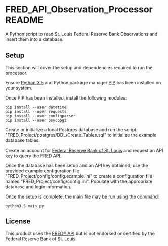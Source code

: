 # FRED_API_Observation_Processor README

A Python script to read St. Louis Federal Reserve Bank Observations and insert them into a database. 

## Setup

This section will cover the setup and dependencies required to run the processor.

Ensure [Python 3.5][python] and Python package manager [PIP][pip] has been installed on your system.

Once PIP has been installed, install the following modules:

    pip install --user datetime
    pip install --user requests
    pip install --user configparser
    pip install --user psycopg2

Create or initialize a local Postgres database and run the script "FRED_Project/postgres/DDL/Create_Tables.sql" to initialize the example database tables.

Create an account for [Federal Reserve Bank of St. Louis][FRED] and request an API key to query the FRED API.

Once the database has been setup and an API key obtained, use the provided example configuration file "FRED_Project/config/config.example.ini" to create a configuration file named "FRED_Project/config/config.ini".  Populate with the appropriate database and login information. 

Once the setup is complete, the main file may be run using the command:

    python3.5 main.py

## License

This product uses the [FRED® API][FRED_API] but is not endorsed or certified by the Federal Reserve Bank of St. Louis.


[python]: http://python.org/
[pip]: https://pip.pypa.io/en/stable/
[FRED]: https://fred.stlouisfed.org/
[FRED_API]: https://research.stlouisfed.org/docs/api/




